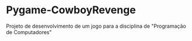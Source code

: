# Pygame-CowboyRevenge
 Projeto de desenvolvimento de um jogo para a disciplina de "Programação de Computadores"
